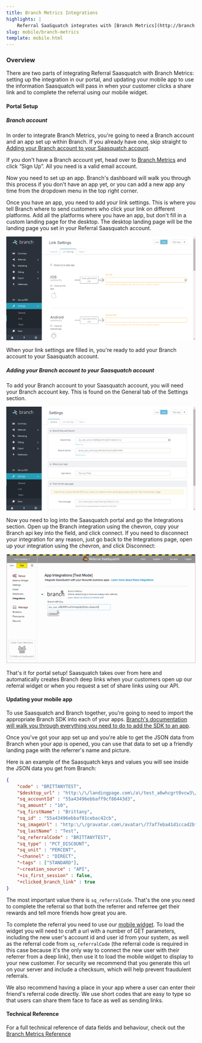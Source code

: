 ```yaml
---
title: Branch Metrics Integrations
highlights: |
    Referral SaaSquatch integrates with [Branch Metrics](http://branch.io) to provide additional attribution, personalization and analytics by using Branch's deep links.
slug: mobile/branch-metrics
template: mobile.html
---
```


### Overview

There are two parts of integrating Referral Saasquatch with Branch Metrics: setting up the integration in our portal, and updating your mobile app to use the information Saasquatch will pass in when your customer clicks a share link and to complete the referral using our mobile widget.

#### Portal Setup

##### Branch account

In order to integrate Branch Metrics, you're going to need a Branch account and an app set up within Branch. If you already have one, skip straight to [Adding your Branch account to your Saasquatch account](#saasquatchAccount).

If you don't have a Branch account yet, head over to [Branch Metrics](https://branch.io) and click “Sign Up”. All you need is a valid email account.

Now you need to set up an app. Branch's dashboard will walk you through this process if you don't have an app yet, or you can add a new app any time from the dropdown menu in the top right corner. 

Once you have an app, you need to add your link settings. This is where you tell Branch where to send customers who click your link on different platforms. Add all the platforms where you have an app, but don't fill in a custom landing page for the desktop. The desktop landing page will be the landing page you set in your Referral Saasquatch account.

![Branch Metrics link settings](/assets/images/mobile/branch-link-settings.png)

When your link settings are filled in, you're ready to add your Branch account to your Saasquatch account.

##### <a name="saasquatchAccount">Adding your Branch account to your Saasquatch account</a>

To add your Branch account to your Saasquatch account, you will need your Branch account key. This is found on the General tab of the Settings section.

![Branch Metrics api key](/assets/images/mobile/branch-api-key.png)

Now you need to log into the Saasquatch portal and go the Integrations section. Open up the Branch integration using the chevron, copy your Branch api key into the field, and click connect. If you need to disconnect your integration for any reason, just go back to the Integrations page, open up your integration using the chevron, and click Disconnect:

![Referral Saasquatch integration connection process](/assets/images/mobile/connect-branch-integration.gif)

That's it for portal setup! Saasquatch takes over from here and automatically creates Branch deep links when your customers open up our referral widget or when you request a set of share links using our API.

#### Updating your mobile app

To use Saasquatch and Branch together, you're going to need to import the appropriate Branch SDK into each of your apps. [Branch's documentation will walk you through everything you need to do to add the SDK to an app](https://start.branch.io/#/integrate-sdk/steps).

Once you've got your app set up and you're able to get the JSON data from Branch when your app is opened, you can use that data to set up a friendly landing page with the referrer's name and picture.

Here is an example of the Saasquatch keys and values you will see inside the JSON data you get from Branch: 

```json
{
    "code" : "BRITTANYTEST",
	"$desktop_url" : "http:\/\/landingpage.com\/a\/test_a6whcgrt0vcw3\/widgets\/referral?code=BRITTANYTEST&referralMedium=DIRECT&referralSource=STANDARD",
	"sq_accountId" : "55a43496ebbaff9cf86443d3",
	"sq_amount" : "10",
	"sq_firstName" : "Brittany",
	"sq_id" : "55a43496ebbaf01cebac42cb",
	"sq_imageUrl" : "http:\/\/gravatar.com\/avatar\/77af7eba41d1ccad2bf2c13704637c25?d=mm",
	"sq_lastName" : "Test",
	"sq_referralCode" : "BRITTANYTEST",
	"sq_type" : "PCT_DISCOUNT",
	"sq_unit" : "PERCENT",
	"~channel" : "DIRECT",
	"~tags" : ["STANDARD"],
	"~creation_source" : "API",
	"+is_first_session" : false,
	"+clicked_branch_link" : true
}
```

The most important value there is `sq_referralCode`. That's the one you need to complete the referral so that both the referrer and referree get their rewards and tell more friends how great you are.

To complete the referral you need to use our [mobile widget](/mobile/widget/). To load the widget you will need to craft a url with a number of GET parameters, including the new user's account id and user id from your system, as well as the referral code from `sq_referralCode` (the referral code is required in this case because it's the only way to connect the new user with their referrer from a deep link), then use it to load the mobile widget to display to your new customer. For security we recommend that you generate this url on your server and include a checksum, which will help prevent fraudulent referrals.

We also recommend having a place in your app where a user can enter their friend's referral code directly. We use short codes that are easy to type so that users can share them face to face as well as sending links.


<div class="bs-callout bs-callout-warning">
  <h4>Technical Reference</h4><a name="reference"></a>
  
  For a full technical reference of data fields and behaviour, check out the [Branch Metrics Reference](/mobile/branch-metrics/reference)
</div>
